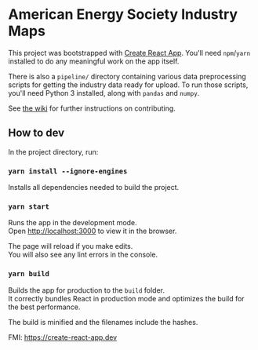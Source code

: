 # American Energy Society Industry Maps

This project was bootstrapped with
[Create React App](https://github.com/facebook/create-react-app). You'll need
`npm`/`yarn` installed to do any meaningful work on the app itself.

There is also a `pipeline/` directory containing various data preprocessing
scripts for getting the industry data ready for upload. To run those scripts,
you'll need Python 3 installed, along with `pandas` and `numpy`.

See [the wiki](https://github.com/energy-society/energy-industry-maps/wiki) for
further instructions on contributing.

## How to dev

In the project directory, run:

### `yarn install --ignore-engines`

Installs all dependencies needed to build the project.

### `yarn start`

Runs the app in the development mode.<br />
Open [http://localhost:3000](http://localhost:3000) to view it in the browser.

The page will reload if you make edits.<br />
You will also see any lint errors in the console.

### `yarn build`

Builds the app for production to the `build` folder.<br />
It correctly bundles React in production mode and optimizes the build for the
best performance.

The build is minified and the filenames include the hashes.<br />


FMI: https://create-react-app.dev

